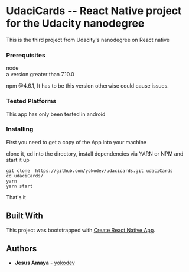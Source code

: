 # UdaciCards -- React Native project for the Udacity nanodegree

This is the third project from Udacity's nanodegree on React native

### Prerequisites

node   
    a version greater than 7.10.0  

npm @4.6.1, It has to be this version otherwise could cause issues.

### Tested Platforms
This app has only been tested in android

### Installing

First you need to get a copy of the App into your machine

clone it, cd into the directory, install dependencies via YARN or NPM and start it up

```
git clone  https://github.com/yokodev/udacicards.git udaciCards
cd udaciCards/
yarn
yarn start
```
That's it


## Built With

This project was bootstrapped with [Create React Native App](https://github.com/react-community/create-react-native-app).

## Authors

* **Jesus  Amaya** -  [yokodev](https://github.com/yokodev)
